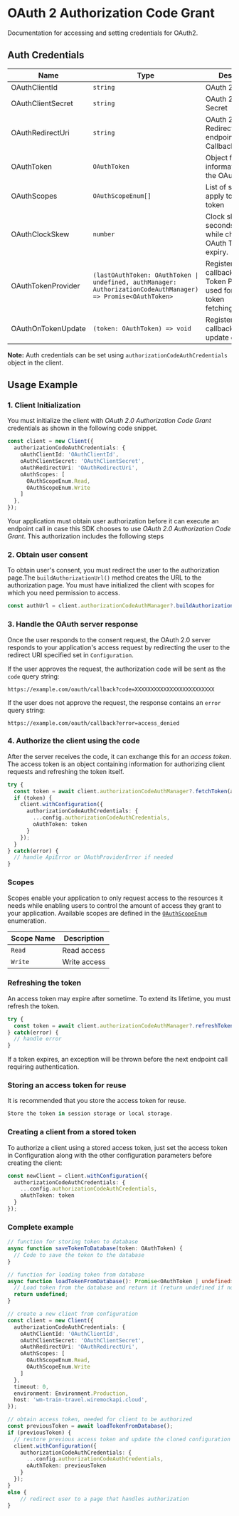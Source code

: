 
# OAuth 2 Authorization Code Grant



Documentation for accessing and setting credentials for OAuth2.

## Auth Credentials

| Name | Type | Description | Setter |
|  --- | --- | --- | --- |
| OAuthClientId | `string` | OAuth 2 Client ID | `oAuthClientId` |
| OAuthClientSecret | `string` | OAuth 2 Client Secret | `oAuthClientSecret` |
| OAuthRedirectUri | `string` | OAuth 2 Redirection endpoint or Callback Uri | `oAuthRedirectUri` |
| OAuthToken | `OAuthToken` | Object for storing information about the OAuth token | `oAuthToken` |
| OAuthScopes | `OAuthScopeEnum[]` | List of scopes that apply to the OAuth token | `oAuthScopes` |
| OAuthClockSkew | `number` | Clock skew time in seconds applied while checking the OAuth Token expiry. | `clockSkew` |
| OAuthTokenProvider | `(lastOAuthToken: OAuthToken \| undefined, authManager: AuthorizationCodeAuthManager) => Promise<OAuthToken>` | Registers a callback for oAuth Token Provider used for automatic token fetching/refreshing. | `oAuthTokenProvider` |
| OAuthOnTokenUpdate | `(token: OAuthToken) => void` | Registers a callback for token update event. | `oAuthOnTokenUpdate` |



**Note:** Auth credentials can be set using `authorizationCodeAuthCredentials` object in the client.

## Usage Example

### 1\. Client Initialization

You must initialize the client with *OAuth 2.0 Authorization Code Grant* credentials as shown in the following code snippet.

```ts
const client = new Client({
  authorizationCodeAuthCredentials: {
    oAuthClientId: 'OAuthClientId',
    oAuthClientSecret: 'OAuthClientSecret',
    oAuthRedirectUri: 'OAuthRedirectUri',
    oAuthScopes: [
      OAuthScopeEnum.Read,
      OAuthScopeEnum.Write
    ]
  },
});
```



Your application must obtain user authorization before it can execute an endpoint call in case this SDK chooses to use *OAuth 2.0 Authorization Code Grant*. This authorization includes the following steps

### 2\. Obtain user consent

To obtain user's consent, you must redirect the user to the authorization page.The `buildAuthorizationUrl()` method creates the URL to the authorization page. You must have initialized the client with scopes for which you need permission to access.

```ts
const authUrl = client.authorizationCodeAuthManager?.buildAuthorizationUrl();
```

### 3\. Handle the OAuth server response

Once the user responds to the consent request, the OAuth 2.0 server responds to your application's access request by redirecting the user to the redirect URI specified set in `Configuration`.

If the user approves the request, the authorization code will be sent as the `code` query string:

```
https://example.com/oauth/callback?code=XXXXXXXXXXXXXXXXXXXXXXXXX
```

If the user does not approve the request, the response contains an `error` query string:

```
https://example.com/oauth/callback?error=access_denied
```

### 4\. Authorize the client using the code

After the server receives the code, it can exchange this for an *access token*. The access token is an object containing information for authorizing client requests and refreshing the token itself.

```ts
try {
  const token = await client.authorizationCodeAuthManager?.fetchToken(authorizationCode);
  if (token) {
    client.withConfiguration({
      authorizationCodeAuthCredentials: {
        ...config.authorizationCodeAuthCredentials,
        oAuthToken: token
      }
    });
  }
} catch(error) {
  // handle ApiError or OAuthProviderError if needed
}
```

### Scopes

Scopes enable your application to only request access to the resources it needs while enabling users to control the amount of access they grant to your application. Available scopes are defined in the [`OAuthScopeEnum`](../../doc/models/o-auth-scope-enum.md) enumeration.

| Scope Name | Description |
|  --- | --- |
| `Read` | Read access |
| `Write` | Write access |

### Refreshing the token

An access token may expire after sometime. To extend its lifetime, you must refresh the token.

```ts
try {
  const token = await client.authorizationCodeAuthManager?.refreshToken();
} catch(error) {
  // handle error
}
```

If a token expires, an exception will be thrown before the next endpoint call requiring authentication.

### Storing an access token for reuse

It is recommended that you store the access token for reuse.

```ts
Store the token in session storage or local storage.
```

### Creating a client from a stored token

To authorize a client using a stored access token, just set the access token in Configuration along with the other configuration parameters before creating the client:

```ts
const newClient = client.withConfiguration({
  authorizationCodeAuthCredentials: {
    ...config.authorizationCodeAuthCredentials,
    oAuthToken: token
  }
});
```

### Complete example



```ts
// function for storing token to database
async function saveTokenToDatabase(token: OAuthToken) {
  // Code to save the token to the database
}

// function for loading token from database
async function loadTokenFromDatabase(): Promise<OAuthToken | undefined> {
  // Load token from the database and return it (return undefined if no token exists)
  return undefined;
}

// create a new client from configuration
const client = new Client({
  authorizationCodeAuthCredentials: {
    oAuthClientId: 'OAuthClientId',
    oAuthClientSecret: 'OAuthClientSecret',
    oAuthRedirectUri: 'OAuthRedirectUri',
    oAuthScopes: [
      OAuthScopeEnum.Read,
      OAuthScopeEnum.Write
    ]
  },
  timeout: 0,
  environment: Environment.Production,
  host: 'wm-train-travel.wiremockapi.cloud',
});

// obtain access token, needed for client to be authorized
const previousToken = await loadTokenFromDatabase();
if (previousToken) {
  // restore previous access token and update the cloned configuration with the token
  client.withConfiguration({
    authorizationCodeAuthCredentials: {
      ...config.authorizationCodeAuthCredentials,
      oAuthToken: previousToken
    }
  });
}
else {
    // redirect user to a page that handles authorization
}
```


